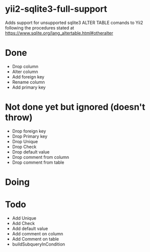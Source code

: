 # yii2-sqlite3-full-support

Adds support for unsupported sqlite3 ALTER TABLE comands to Yii2 following the procedures stated at https://www.sqlite.org/lang_altertable.html#otheralter

# Done
- Drop column
- Alter column
- Add foreign key
- Rename column
- Add primary key

# Not done yet but ignored (doesn't throw)
- Drop foreign key
- Drop Primary key
- Drop Unique
- Drop Check
- Drop default value
- Drop comment from column
- Drop comment from table

# Doing

# Todo
- Add Unique
- Add Check
- Add default value
- Add comment on column
- Add Comment on table
- buildSubqueryInCondition


